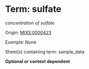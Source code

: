 # Term: sulfate

*concentration of sulfate*

Origin: [MIXS:0000423](https://w3id.org/mixs/0000423)

Example: None

Sheet(s) containing term: sample_data

**Optional or context dependent**